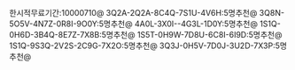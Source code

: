 한시적무료기간:10000710@
3Q2A-2Q2A-8C4Q-7S1U-4V6H:5명추천@
3Q8N-5O5V-4N7Z-0R8I-9O0Y:5명추천@
4A0L-3X0I--4G3L-1D0Y:5명추천@
1S1Q-0H6D-3B4Q-8E7Z-7X8B:5명추천@
1S5T-0H9W-7D8U-6C8I-6I9D:5명추천@
1S1Q-9S3Q-2V2S-2C9G-7X2O:5명추천@
3Q3J-0H5V-7D0J-3U2D-7X3P:5명추천@
